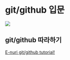 # git/github 입문

<img src="https://octodex.github.com/images/catstello.png" haight ="100">




## git/github 따라하기
[E-nuri git/github tutorial!](https://github.com/E-nuri/git_beginner)



